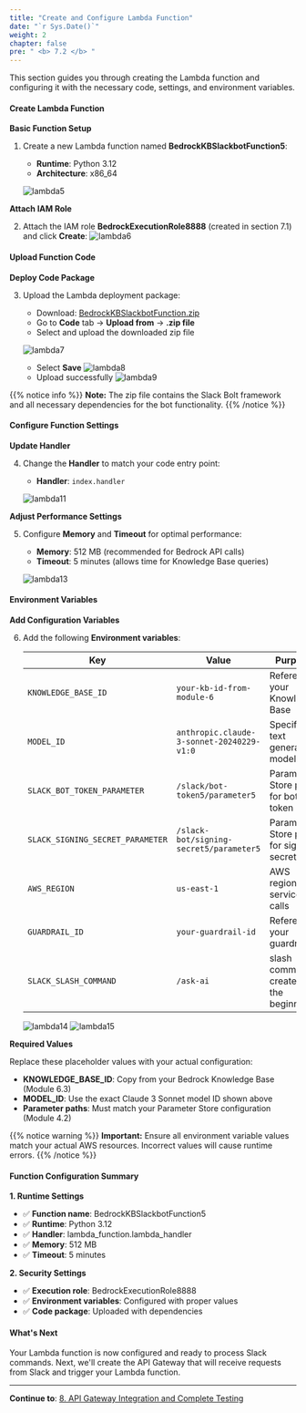 ```yaml
---
title: "Create and Configure Lambda Function"
date: "`r Sys.Date()`"
weight: 2
chapter: false
pre: " <b> 7.2 </b> "
---
```


This section guides you through creating the Lambda function and configuring it with the necessary code, settings, and environment variables.

#### Create Lambda Function

**Basic Function Setup**

1. Create a new Lambda function named **BedrockKBSlackbotFunction5**:

   - **Runtime**: Python 3.12
   - **Architecture**: x86_64

   ![lambda5](/images/7/lambda5.png?width=90pc)

**Attach IAM Role**

2. Attach the IAM role **BedrockExecutionRole8888** (created in section 7.1) and click **Create**:
   ![lambda6](/images/7/lambda6-.png?width=90pc)

#### Upload Function Code

**Deploy Code Package**

3. Upload the Lambda deployment package:

   - Download: [BedrockKBSlackbotFunction.zip](https://github.com/honganh29122002/lambda_code_zip)
   - Go to **Code** tab → **Upload from** → **.zip file**
   - Select and upload the downloaded zip file

   ![lambda7](/images/7/lambda7-.png?width=90pc)

   - Select **Save**
     ![lambda8](/images/7/lambda8.png?width=90pc)
   - Upload successfully
     ![lambda9](/images/7/lambda9-.png?width=90pc)

{{% notice info %}}
**Note:** The zip file contains the Slack Bolt framework and all necessary dependencies for the bot functionality.
{{% /notice %}}

#### Configure Function Settings

**Update Handler**

4. Change the **Handler** to match your code entry point:

   - **Handler**: `index.handler`

   ![lambda11](/images/7/lambda11-.png?width=91pc)

**Adjust Performance Settings**

5. Configure **Memory** and **Timeout** for optimal performance:

   - **Memory**: 512 MB (recommended for Bedrock API calls)
   - **Timeout**: 5 minutes (allows time for Knowledge Base queries)

   ![lambda13](/images/7/lambda13-.png?width=90pc)

#### Environment Variables

**Add Configuration Variables**

6. Add the following **Environment variables**:

   | Key                              | Value                                     | Purpose                                 |
   | -------------------------------- | ----------------------------------------- | --------------------------------------- |
   | `KNOWLEDGE_BASE_ID`              | `your-kb-id-from-module-6`                | References your Knowledge Base          |
   | `MODEL_ID`                       | `anthropic.claude-3-sonnet-20240229-v1:0` | Specifies text generation model         |
   | `SLACK_BOT_TOKEN_PARAMETER`      | `/slack/bot-token5/parameter5`            | Parameter Store path for bot token      |
   | `SLACK_SIGNING_SECRET_PARAMETER` | `/slack-bot/signing-secret5/parameter5`   | Parameter Store path for signing secret |
   | `AWS_REGION`                     | `us-east-1`                               | AWS region for service calls            |
   | `GUARDRAIL_ID`                   | `your-guardrail-id `                      | References your guardrail               |
   | `SLACK_SLASH_COMMAND`            | `/ask-ai`                                 | slash command created at the beginning  |

   ![lambda14](/images/7/lambda14-.png?width=90pc)
   ![lambda15](/images/7/lambda15-.png?width=90pc)

**Required Values**

Replace these placeholder values with your actual configuration:

- **KNOWLEDGE_BASE_ID**: Copy from your Bedrock Knowledge Base (Module 6.3)
- **MODEL_ID**: Use the exact Claude 3 Sonnet model ID shown above
- **Parameter paths**: Must match your Parameter Store configuration (Module 4.2)

{{% notice warning %}}
**Important:** Ensure all environment variable values match your actual AWS resources. Incorrect values will cause runtime errors.
{{% /notice %}}

#### Function Configuration Summary

**1. Runtime Settings**

- ✅ **Function name**: BedrockKBSlackbotFunction5
- ✅ **Runtime**: Python 3.12
- ✅ **Handler**: lambda_function.lambda_handler
- ✅ **Memory**: 512 MB
- ✅ **Timeout**: 5 minutes

**2. Security Settings**

- ✅ **Execution role**: BedrockExecutionRole8888
- ✅ **Environment variables**: Configured with proper values
- ✅ **Code package**: Uploaded with dependencies

#### What's Next

Your Lambda function is now configured and ready to process Slack commands. Next, we'll create the API Gateway that will receive requests from Slack and trigger your Lambda function.

---

**Continue to**: [8. API Gateway Integration and Complete Testing](../../8-api_gateway/)
